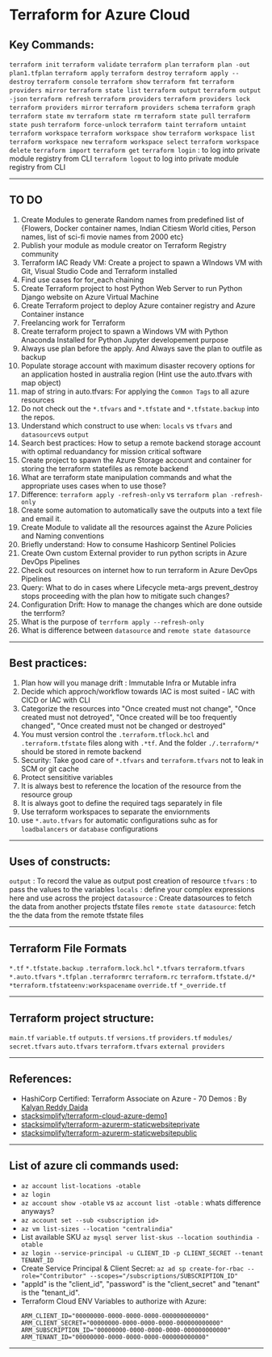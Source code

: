 # Terraform for Azure Cloud

## Key Commands:
`terraform init`
`terraform validate`
`terraform plan`
`terraform plan -out plan1.tfplan`
`terraform apply`
`terraform destroy`
`terraform apply --destroy`
`terraform console`
`terraform show`
`terraform fmt`
`terraform providers mirror`
`terraform state list`
`terraform output`
`terraform output -json`
`terraform refresh`
`terraform providers`
`terraform providers lock`
`terraform providers mirror`
`terraform providers schema`
`terraform graph`
`terraform state mv`
`terraform state rm`
`terraform state pull`
`terraform state push`
`terraform force-unlock`
`terraform taint`
`terraform untaint`
`terraform workspace`
`terraform workspace show`
`terraform workspace list`
`terraform workspace new`
`terraform workspace select`
`terraform workspace delete`
`terraform import`
`terraform get`
`terraform login` : to log into private module registry from CLI
`terraform logout` to log into private module registry from CLI

---

## TO DO

1. Create Modules to generate Random names from predefined list of {Flowers, Docker container names, Indian Citiesm World cities, Person names, list of sci-fi movie names from 2000 etc}
2. Publish your module as module creator on Terraform Registry community 
3. Terraform IAC Ready VM: Create a project to spawn a WIndows VM with Git, Visual Studio Code and Terraform installed
4. Find use cases for for_each chaining
5. Create Terraform project to host Python Web Server to run Python Django website on Azure Virtual Machine 
6. Create Terraform project to deploy Azure container registry and Azure Container instance 
7. Freelancing work for Terraform 
8. Create terraform project to spawn a Windows VM with Python Anaconda Installed for Python Jupyter developement purpose 
9. Always use plan before the apply. And Always save the plan to outfile as backup
10. Populate storage account with maximum disaster recovery options for an application hosted in australia region (Hint use the auto.tfvars with map object)
11. map of string in auto.tfvars: For applying the `Common Tags` to all azure resources 
12. Do not check out the `*.tfvars` and `*.tfstate` and `*.tfstate.backup` into the repos.
13. Understand which construct to use when: `locals` vs `tfvars` and `datasource`vs `output`
14. Search best practices: How to setup a remote backend storage account with optimal reduandancy for mission critical software
15. Create project to spawn the Azure Storage account and container for storing the terraform statefiles as remote backend 
16. What are terraform state manipulation commands and what the appropriate uses cases when to use those? 
17. Difference: `terraform apply -refresh-only`  vs `terraform plan -refresh-only`
18. Create some automation to automatically save the outputs into a text file and email it. 
19. Create Module to validate all the resources against the Azure Policies and Naming conventions
20. Briefly understand: How to consume Hashicorp Sentinel Policies
21. Create Own custom External provider to run python scripts in Azure DevOps Pipelines
22. Check out resources on internet how to run terraform in Azure DevOps Pipelines
23. Query: What to do in cases where Lifecycle meta-args prevent_destroy stops proceeding with the plan how to mitigate such changes? 
24. Configuration Drift: How to manage the changes which are done outside the terrform? 
25. What is the purpose of `terrform apply --refresh-only`
26. What is difference between `datasource` and `remote state datasource`

---

## Best practices:
1. Plan how will you manage drift : Immutable Infra or Mutable infra
2. Decide which approch/workflow towards IAC is most suited -  IAC with CICD or IAC with CLI 
3. Categorize the resources into "Once created must not change", "Once created must not detroyed", "Once created will be too frequently changed", "Once created must not be changed or destroyed" 
4. You must version control the `.terraform.tflock.hcl` and `.terraform.tfstate` files along with `.*tf`. And the folder `./.terraform/*` should be stored in remote backend
5. Security: Take good care of `*.tfvars` and `terraform.tfvars` not to leak in SCM or git cache
6. Protect sensititive variables
7. It is always best to reference the location of the resource from the resource group
8. It is always goot to define the required tags separately in file
9. Use terraform workspaces to separate the enviornments 
10. use `*.auto.tfvars` for automatic configurations suhc as for `loadbalancers` or `database` configurations

 
---
## Uses of constructs:
`output` : To record the value as output post creation of resource 
`tfvars` : to pass the values to the variables 
`locals` : define your complex expressions here and use across the project
`datasource` : Create datasources to fetch the data from another projects tfstate files
`remote state datasource`: fetch the the data from the remote tfstate files 

---
## Terraform File Formats
`*.tf`
`*.tfstate.backup`
`.terraform.lock.hcl`
`*.tfvars`
`terraform.tfvars`
`*.auto.tfvars`
`*.tfplan`
`.terraformrc`
`terraform.rc`
`terraform.tfstate.d/*`
`*terraform.tfstateenv:workspacename`
`override.tf`
`*_override.tf`

---
## Terraform project structure:
`main.tf`
`variable.tf`
`outputs.tf`
`versions.tf`
`providers.tf`
`modules/`
`secret.tfvars`
`auto.tfvars`
`terraform.tfvars`
`external providers`

---
## References:
 * HashiCorp Certified: Terraform Associate on Azure - 70  Demos : By [Kalyan Reddy Daida](https://www.udemy.com/course/hashicorp-certified-terraform-associate-on-azure-cloud)
* [stacksimplify/terraform-cloud-azure-demo1](https://github.com/stacksimplify/terraform-cloud-azure-demo1)
* [stacksimplify/terraform-azurerm-staticwebsiteprivate](https://github.com/stacksimplify/terraform-azurerm-staticwebsiteprivate)
* [stacksimplify/terraform-azurerm-staticwebsitepublic](https://github.com/stacksimplify/terraform-azurerm-staticwebsitepublic)

---
## List of azure cli commands used:
* `az account list-locations -otable`
* `az login`
* `az account show -otable` vs `az account list -otable` : whats difference anyways?
* `az account set --sub <subscription id>`
* `az vm list-sizes --location "centralindia"`
* List available SKU `az mysql server list-skus --location southindia -otable`
* `az login --service-principal -u CLIENT_ID -p CLIENT_SECRET --tenant TENANT_ID`
* Create Service Principal & Client Secret: 
`az ad sp create-for-rbac --role="Contributor" --scopes="/subscriptions/SUBSCRIPTION_ID"`
* "appId" is the "client_id", "password" is the "client_secret" and "tenant" is the "tenant_id".
* Terraform Cloud ENV Variables to authorize with Azure: 
  ```t
  ARM_CLIENT_ID="00000000-0000-0000-0000-000000000000"
  ARM_CLIENT_SECRET="00000000-0000-0000-0000-000000000000"
  ARM_SUBSCRIPTION_ID="00000000-0000-0000-0000-000000000000"
  ARM_TENANT_ID="00000000-0000-0000-0000-000000000000"
  ```

---
